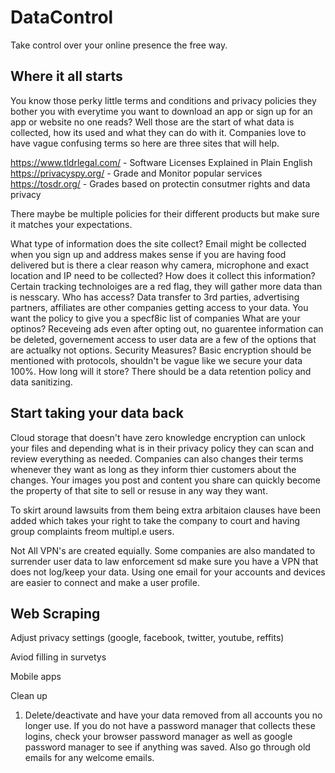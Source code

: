 # DataControl
Take control over your online presence the free way.

## Where it all starts

You know those perky little terms and conditions and privacy policies they bother you with everytime you want to download an app or sign up for an app or website no one reads? Well those are the start of what data is collected, how its used and what they can do with it. Companies love to have vague confusing terms so here are three sites that will help.

https://www.tldrlegal.com/ - Software Licenses Explained in Plain English
https://privacyspy.org/ - Grade and Monitor popular services
https://tosdr.org/ - Grades based on protectin consutmer rights and data privacy

There maybe be multiple policies for their different products but make sure it matches your expectations.

What type of information does the site collect?
  Email might be collected when you sign up and address makes sense if you are having food delivered but is there a clear reason why camera, microphone and exact location and IP need to be collected?
How does it collect this information?
  Certain tracking technoloiges are a red flag, they will gather more data than is nesscary.
Who has access?
  Data transfer to 3rd parties, advertising partners, affiliates are other companies getting access to your data. You want the policy to give you a specf8ic list of companies
What are your optinos?
  Receveing ads even after opting out, no guarentee information can be deleted, governement access to user data are a few of the options that are actualky not options.
Security Measures?
  Basic encryption should be mentioned with protocols, shouldn't be vague like we secure your data 100%. 
How long will it store?
  There should be a data retention policy and data sanitizing.

  ## Start taking your data back

Cloud storage that doesn't have zero knowledge encryption can unlock your files and depending what is in their privacy policy they can scan and review everything as needed.
Companies can also changes their terms whenever they want as long as they inform thier customers about the changes.
Your images you post and content you share can quickly become the property of that site to sell or resuse in any way they want.

To skirt around lawsuits from them being extra arbitaion clauses have been added which takes your right to take the company to court and having group complaints freom multipl.e users.

Not All VPN's are created equially. Some companies are also mandated to surrender user data to law enforcement sd make sure you have a VPN that does not log/keep your data. Using one email for your accounts and devices are easier to connect and make a user profile.

## Web Scraping

Adjust privacy settings (google, facebook,  twitter, youtube, reffits)

Aviod filling in survetys

Mobile apps



Clean up 
1) Delete/deactivate and have your data removed from all accounts you no longer use. If you do not have a password manager that collects these logins, check your browser password manager as well as google password manager to see if anything was saved. Also go through old emails for any welcome emails.
